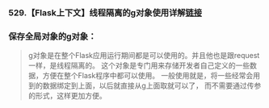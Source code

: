 ### 529.【Flask上下文】线程隔离的g对象使用详解[链接](http://wangkaixiang.cn/python-flask/di-shi-zhang-ff1a-shang-xia-wen.html)

### 保存全局对象的g对象：
> g对象是在整个Flask应用运行期间都是可以使用的。并且他也是跟request一样，是线程隔离的。
> 这个对象是专门用来存储开发者自己定义的一些数据，方便在整个Flask程序中都可以使用。
> 一般使用就是，将一些经常会用到的数据绑定到上面，以后就直接从g上面取就可以了，
> 而不需要通过传参的形式，这样更加方便。
